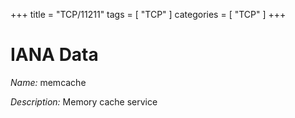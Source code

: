 +++
title = "TCP/11211"
tags = [ "TCP" ]
categories = [ "TCP" ]
+++

# IANA Data

_Name:_ memcache

_Description:_ Memory cache service

